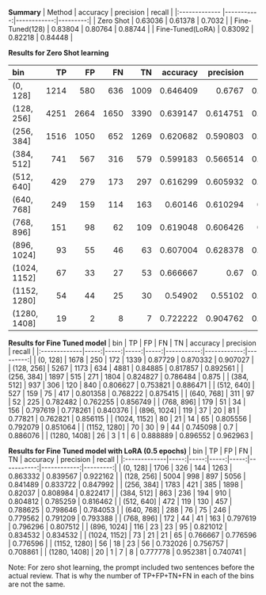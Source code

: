 
**Summary**
| Method            |   accuracy |   precision |   recall |
|:-------------     |-----------:|------------:|---------:|
| Zero Shot         |   0.63036  |    0.61378  | 0.7032  |
| Fine-Tuned(128)   |   0.83804  |    0.80764  | 0.88744  |
| Fine-Tuned(LoRA)  |   0.83092  |    0.82218  | 0.84448  |


**Results for Zero Shot learning**

| bin          |   TP |   FP |   FN |   TN |   accuracy |   precision |   recall |
|:-------------|-----:|-----:|-----:|-----:|-----------:|------------:|---------:|
| (0, 128]     | 1214 |  580 |  636 | 1009 |   0.646409 |    0.6767   | 0.656216 |
| (128, 256]   | 4251 | 2664 | 1650 | 3390 |   0.639147 |    0.614751 | 0.720386 |
| (256, 384]   | 1516 | 1050 |  652 | 1269 |   0.620682 |    0.590803 | 0.699262 |
| (384, 512]   |  741 |  567 |  316 |  579 |   0.599183 |    0.566514 | 0.701041 |
| (512, 640]   |  429 |  279 |  173 |  297 |   0.616299 |    0.605932 | 0.712625 |
| (640, 768]   |  249 |  159 |  114 |  163 |   0.60146  |    0.610294 | 0.68595  |
| (768, 896]   |  151 |   98 |   62 |  109 |   0.619048 |    0.606426 | 0.70892  |
| (896, 1024]  |   93 |   55 |   46 |   63 |   0.607004 |    0.628378 | 0.669065 |
| (1024, 1152] |   67 |   33 |   27 |   53 |   0.666667 |    0.67     | 0.712766 |
| (1152, 1280] |   54 |   44 |   25 |   30 |   0.54902  |    0.55102  | 0.683544 |
| (1280, 1408] |   19 |    2 |    8 |    7 |   0.722222 |    0.904762 | 0.703704 |

**Results for Fine Tuned model**
| bin          |   TP |   FP |   FN |   TN |   accuracy |   precision |   recall |
|:-------------|-----:|-----:|-----:|-----:|-----------:|------------:|---------:|
| (0, 128]     | 1678 |  250 |  172 | 1339 |   0.87729  |    0.870332 | 0.907027 |
| (128, 256]   | 5267 | 1173 |  634 | 4881 |   0.84885  |    0.817857 | 0.892561 |
| (256, 384]   | 1897 |  515 |  271 | 1804 |   0.824827 |    0.786484 | 0.875    |
| (384, 512]   |  937 |  306 |  120 |  840 |   0.806627 |    0.753821 | 0.886471 |
| (512, 640]   |  527 |  159 |   75 |  417 |   0.801358 |    0.768222 | 0.875415 |
| (640, 768]   |  311 |   97 |   52 |  225 |   0.782482 |    0.762255 | 0.856749 |
| (768, 896]   |  179 |   51 |   34 |  156 |   0.797619 |    0.778261 | 0.840376 |
| (896, 1024]  |  119 |   37 |   20 |   81 |   0.77821  |    0.762821 | 0.856115 |
| (1024, 1152] |   80 |   21 |   14 |   65 |   0.805556 |    0.792079 | 0.851064 |
| (1152, 1280] |   70 |   30 |    9 |   44 |   0.745098 |    0.7      | 0.886076 |
| (1280, 1408] |   26 |    3 |    1 |    6 |   0.888889 |    0.896552 | 0.962963 |

**Results for Fine Tuned model with LoRA (0.5 epochs)**
| bin          |   TP |   FP |   FN |   TN |   accuracy |   precision |   recall |
|:-------------|-----:|-----:|-----:|-----:|-----------:|------------:|---------:|
| (0, 128]     | 1706 |  326 |  144 | 1263 |   0.863332 |    0.839567 | 0.922162 |
| (128, 256]   | 5004 |  998 |  897 | 5056 |   0.841489 |    0.833722 | 0.847992 |
| (256, 384]   | 1783 |  421 |  385 | 1898 |   0.82037  |    0.808984 | 0.822417 |
| (384, 512]   |  863 |  236 |  194 |  910 |   0.804812 |    0.785259 | 0.816462 |
| (512, 640]   |  472 |  119 |  130 |  457 |   0.788625 |    0.798646 | 0.784053 |
| (640, 768]   |  288 |   76 |   75 |  246 |   0.779562 |    0.791209 | 0.793388 |
| (768, 896]   |  172 |   44 |   41 |  163 |   0.797619 |    0.796296 | 0.807512 |
| (896, 1024]  |  116 |   23 |   23 |   95 |   0.821012 |    0.834532 | 0.834532 |
| (1024, 1152] |   73 |   21 |   21 |   65 |   0.766667 |    0.776596 | 0.776596 |
| (1152, 1280] |   56 |   18 |   23 |   56 |   0.732026 |    0.756757 | 0.708861 |
| (1280, 1408] |   20 |    1 |    7 |    8 |   0.777778 |    0.952381 | 0.740741 |

Note: For zero shot learning, the prompt included two sentences before the actual review. That is why the number of TP+FP+TN+FN in each of the bins are not the same.